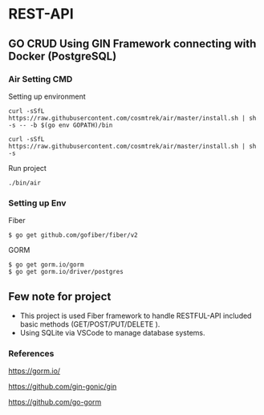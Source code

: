 # REST-API
## GO CRUD Using GIN Framework connecting with Docker (PostgreSQL)

### Air Setting CMD
Setting up environment
```
curl -sSfL https://raw.githubusercontent.com/cosmtrek/air/master/install.sh | sh -s -- -b $(go env GOPATH)/bin
```
```
curl -sSfL https://raw.githubusercontent.com/cosmtrek/air/master/install.sh | sh -s
```

Run project
```
./bin/air
```

### Setting up Env
Fiber 
```
$ go get github.com/gofiber/fiber/v2
```
GORM 
```
$ go get gorm.io/gorm
$ go get gorm.io/driver/postgres
```

## Few note for project
- This project is used Fiber framework to handle RESTFUL-API included basic methods (GET/POST/PUT/DELETE ).
- Using SQLite via VSCode to manage database systems.

### References 
https://gorm.io/

https://github.com/gin-gonic/gin

https://github.com/go-gorm
